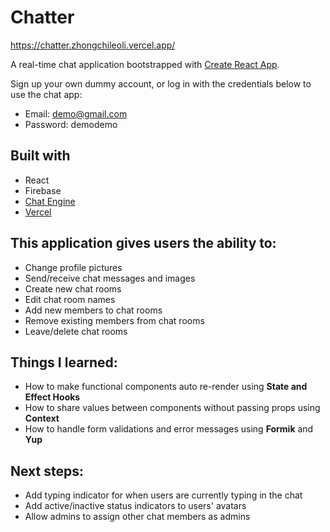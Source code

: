 # Chatter

https://chatter.zhongchileoli.vercel.app/

A real-time chat application bootstrapped with [Create React App](https://github.com/facebook/create-react-app).

Sign up your own dummy account, or log in with the credentials below to use the chat app:
* Email: demo@gmail.com
* Password: demodemo

## Built with

* React
* Firebase
* [Chat Engine](https://chatengine.io/)
* [Vercel](https://vercel.com/)

## This application gives users the ability to:

* Change profile pictures
* Send/receive chat messages and images
* Create new chat rooms
* Edit chat room names
* Add new members to chat rooms
* Remove existing members from chat rooms
* Leave/delete chat rooms

## Things I learned:

* How to make functional components auto re-render using **State and Effect Hooks**
* How to share values between components without passing props using **Context**
* How to handle form validations and error messages using **Formik** and **Yup**

## Next steps:

* Add typing indicator for when users are currently typing in the chat
* Add active/inactive status indicators to users' avatars
* Allow admins to assign other chat members as admins
